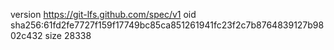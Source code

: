version https://git-lfs.github.com/spec/v1
oid sha256:61fd2fe7727f159f17749bc85ca851261941fc23f2c7b8764839127b9802c432
size 28338
